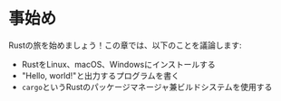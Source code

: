 <!-- # Getting Started -->

# 事始め

<!-- Let’s start your Rust journey! In this chapter, we’ll discuss: -->

Rustの旅を始めましょう！この章では、以下のことを議論します:

<!-- * Installing Rust on Linux, macOS, and Windows -->
<!-- * Writing a program that prints “Hello, world!” -->
<!-- * Using `cargo`, Rust’s package manager and build system -->

* RustをLinux、macOS、Windowsにインストールする
* "Hello, world!"と出力するプログラムを書く
* `cargo`というRustのパッケージマネージャ兼ビルドシステムを使用する
